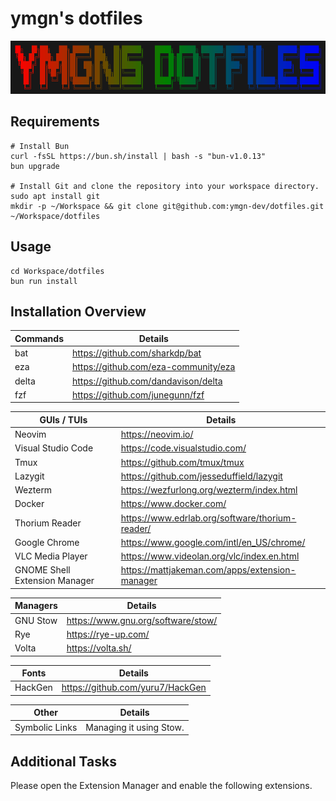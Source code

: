 # ymgn's dotfiles

![](https://github.com/ymgn-dev/dotfiles/blob/main/resources/logo.png)

## Requirements

```shell
# Install Bun
curl -fsSL https://bun.sh/install | bash -s "bun-v1.0.13"
bun upgrade

# Install Git and clone the repository into your workspace directory.
sudo apt install git
mkdir -p ~/Workspace && git clone git@github.com:ymgn-dev/dotfiles.git ~/Workspace/dotfiles
```

## Usage

```shell
cd Workspace/dotfiles
bun run install
```

## Installation Overview

| Commands | Details                              |
| -------- | ------------------------------------ |
| bat      | https://github.com/sharkdp/bat       |
| eza      | https://github.com/eza-community/eza |
| delta    | https://github.com/dandavison/delta  |
| fzf      | https://github.com/junegunn/fzf      |

| GUIs / TUIs                   | Details                                         |
| ----------------------------- | ----------------------------------------------- |
| Neovim                        | https://neovim.io/                              |
| Visual Studio Code            | https://code.visualstudio.com/                  |
| Tmux                          | https://github.com/tmux/tmux                    |
| Lazygit                       | https://github.com/jesseduffield/lazygit        |
| Wezterm                       | https://wezfurlong.org/wezterm/index.html       |
| Docker                        | https://www.docker.com/                         |
| Thorium Reader                | https://www.edrlab.org/software/thorium-reader/ |
| Google Chrome                 | https://www.google.com/intl/en_US/chrome/       |
| VLC Media Player              | https://www.videolan.org/vlc/index.en.html      |
| GNOME Shell Extension Manager | https://mattjakeman.com/apps/extension-manager  |

| Managers | Details                            |
| -------- | ---------------------------------- |
| GNU Stow | https://www.gnu.org/software/stow/ |
| Rye      | https://rye-up.com/                |
| Volta    | https://volta.sh/                  |

| Fonts   | Details                          |
| ------- | -------------------------------- |
| HackGen | https://github.com/yuru7/HackGen |

| Other          | Details                 |
| -------------- | ----------------------- |
| Symbolic Links | Managing it using Stow. |

## Additional Tasks

Please open the Extension Manager and enable the following extensions.
